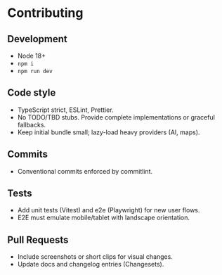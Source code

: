 # Contributing

## Development

- Node 18+
- `npm i`
- `npm run dev`

## Code style

- TypeScript strict, ESLint, Prettier.
- No TODO/TBD stubs. Provide complete implementations or graceful fallbacks.
- Keep initial bundle small; lazy-load heavy providers (AI, maps).

## Commits

- Conventional commits enforced by commitlint.

## Tests

- Add unit tests (Vitest) and e2e (Playwright) for new user flows.
- E2E must emulate mobile/tablet with landscape orientation.

## Pull Requests

- Include screenshots or short clips for visual changes.
- Update docs and changelog entries (Changesets).
